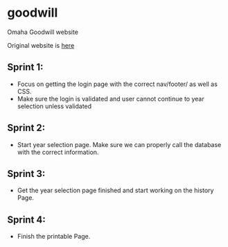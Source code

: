 # goodwill
Omaha Goodwill website

Original website is [here](https://www.goodwillomaha.org/)

## Sprint 1: 
- Focus on getting the login page with the correct nav/footer/ as well as CSS.
- Make sure the login is validated and user cannot continue to year selection unless validated

## Sprint 2:
- Start year selection page. Make sure we can properly call the database with the correct information.

## Sprint 3:
- Get the year selection page finished and start working on the history Page.

## Sprint 4:
- Finish the printable Page.
